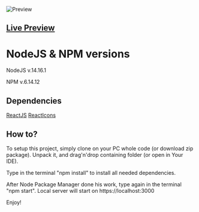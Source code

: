 ![Preview](https://i.ibb.co/KWq85Z3/Screenshot-1.png)

## [Live Preview](https://ui-gericht.netlify.app)

# NodeJS & NPM versions

NodeJS v.14.16.1

NPM v.6.14.12

## Dependencies

[ReactJS](https://reactjs.org/)
[ReactIcons](https://react-icons.github.io/react-icons/)

## How to?

To setup this project, simply clone on your PC whole code (or download zip package). Unpack it, and drag'n'drop containing folder (or open in Your IDE). 

Type in the terminal "npm install" to install all needed dependencies. 

After Node Package Manager done his work, type again in the terminal "npm start". Local server will start on https://localhost:3000

Enjoy!
